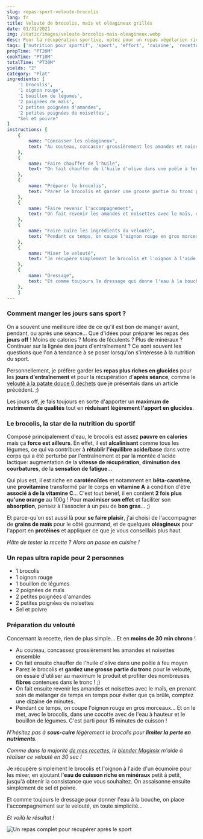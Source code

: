 ```yaml
---
slug: repas-sport-veloute-brocolis
lang: fr
title: Velouté de brocolis, maïs et oléagineux grillés
date: 01/31/2021
img: /static/images/veloute-brocolis-maïs-oleagineux.webp
desc: Pour la récupération sportive, optez pour un repas végétarien riche en nutriments !
tags: ['nutrition pour sportif', 'sport', 'effort', 'cuisine', 'recette', 'bio', 'velouté', 'brocolis', 'maîs', 'végétarien', 'vitamines', 'minéraux', '0 déchets', 'oléagineux', 'amandes', 'noisettes']
prepTime: "PT20M"
cookTime: "PT10M"
totalTime: "PT30M"
yields: "2"
category: "Plat"
ingredients: [
    '1 brocolis',
    '1 oignon rouge',
    '1 bouillon de légumes',
    '2 poignées de maïs',
    "2 petites poignées d'amandes",
    '2 petites poignées de noisettes',
    "Sel et poivre"
]
instructions: [
    {
        name: "Concasser les oléagineux",
        text: "Au couteau, concasser grossièrement les amandes et noisettes ensemble.",
    },
    {
        name: "Faire chauffer de l'huile",
        text: "On fait chauffer de l'huile d'olive dans une poêle à feu moyen",
    },
    {
        name: "Préparer le brocolis",
        text: "Parer le brocolis et garder une grosse partie du tronc pour le velouté, on essaie d'utiliser au maximum le produit !",
    },
    {
        name: "Faire revenir l'accompagnement",
        text: "On fait revenir les amandes et noisettes avec le maïs, en prenant soin de mélanger de temps en temps pour éviter que ça brûle, comptez une dizaine de minutes.",
    },
    {
        name: "Faire cuire les ingrédients du velouté",
        text: "Pendant ce temps, on coupe l'oignon rouge en gros morceaux... Et on le met, avec le brocolis, dans une cocotte avec de l'eau à hauteur et le bouillon de légumes. C'est parti pour 15min de cuisson !",
    },
    {
        name: "Mixer le velouté",
        text: "Je récupère simplement le brocolis et l'oignon à l'aide d'un écumoire pour les mixer, en ajoutant l'eau de cuisson petit à petit, jusqu'à obtenir la consistance que vous souhaitez. On assaisone ensuite simplement de sel et poivre.",
    },
    {
        name: "Dressage",
        text: "Et comme toujours le dressage qui donne l'eau à la bouche, on place l'acompagnement sur le velouté, en toute simplicité !",
    },
    ]
---
```


### Comment manger les jours sans sport ?

On a souvent une meilleure idée de ce qu'il est bon de manger avant, pendant, ou après une séance... Que d'idées pour préparer les repas des **jours off** ! Moins de calories ? Moins de féculents ? Plus de minéraux ? Continuer sur la lignée des jours d'entraînement ? Ce sont souvent les questions que l'on à tendance à se poser lorsqu'on s'intéresse à la nutrition du sport. 

Personnellement, je préfère garder les **repas plus riches en glucides** pour les **jours d'entraînement** et pour la récupération d'**après séance**, comme le [velouté à la patate douce 0 déchets](/nutrition/veloute-patates-douces-pois-chiches) que je présentais dans un article précédent. ;) 

Les jours off, je fais toujours en sorte d'apporter un **maximum de nutriments de qualités** tout en **réduisant légèrement l'apport en glucides**.

### Le brocolis, la star de la nutrition du sportif

Composé principalement d'eau, le brocolis est assez **pauvre en calories** mais ça **force est ailleurs**. En effet, il est **alcalinisant** comme tous les légumes, ce qui va contribuer à **rétablir l'équilibre acide/base** dans votre corps qui a été perturbé par l'entraînement et par la montée d'acide lactique: augmentation de la **vitesse de récupération**, **diminution des courbatures**, de la **sensation de fatigue**...  

Qui plus est, il est riche en **caroténoïdes** et notamment en **bêta-carotène**, une **provitamine** transformé par le corps en **vitamine A** à condition d'être **associé à de la vitamine C**... C'est tout bénéf, il en contient **2 fois plus qu'une orange** au 100g ! Pour **maximiser son effet** et faciliter son **absorption**, pensez à l'associer à un peu de **bon gras**... ;)

Et parce-qu'on est aussi là pour **se faire plaisir**, j'ai choisi de l'accompagner de **grains de maïs** pour le côté gourmand, et de quelques **oléagineux** pour l'apport en **protéines** et appliquer ce que je vous conseillais plus haut.

*Hâte de tester la recette ? Alors on passe en cuisine !*

### Un repas ultra rapide pour 2 personnes

- 1 brocolis
- 1 oignon rouge
- 1 bouillon de légumes
- 2 poignées de maïs
- 2 petites poignées d'amandes
- 2 petites poignées de noisettes
- Sel et poivre

### Préparation du velouté

Concernant la recette, rien de plus simple... Et en **moins de 30 min chrono** !

- Au couteau, concassez grossièrement les amandes et noisettes ensemble
- On fait ensuite chauffer de l'huile d'olive dans une poêle à feu moyen
- Parez le brocolis et **gardez une grosse partie du tronc** pour le velouté, on essaie d'utiliser au maximum le produit et profiter des nombreuses **fibres** contenues dans le tronc ! ;)
- On fait ensuite revenir les amandes et noisettes avec le maïs, en prenant soin de mélanger de temps en temps pour éviter que ça brûle, comptez une dizaine de minutes.
- Pendant ce temps, on coupe l'oignon rouge en gros morceaux... Et on le met, avec le brocolis, dans une cocotte avec de l'eau à hauteur et le bouillon de légumes. C'est parti pour 15 minutes de cuisson !

*N'hésitez pas à **sous-cuire** légèrement le brocolis pour **limiter la perte en nutriments**.*

*Comme dans la majorité [de mes recettes](/nutrition/ "Lien vers l'ensemble de mes recettes"), le [blender Magimix](https://amzn.to/3ppqoEt "Lien vers le blender que j'utilise au quotidien") m'aide à réaliser ce velouté en 30 sec !*

Je récupère simplement le brocolis et l'oignon à l'aide d'un écumoire pour les mixer, en ajoutant l'**eau de cuisson riche en minéraux** petit à petit, jusqu'à obtenir la consistance que vous souhaitez. On assaisonne ensuite simplement de sel et poivre.

Et comme toujours le dressage pour donner l'eau à la bouche, on place l'accompagnement sur le velouté, en toute simplicité...

*Et voilà le résultat !*

![Un repas complet pour récupérer après le sport](/static/images/veloute-brocolis-maïs-oleagineux.webp)